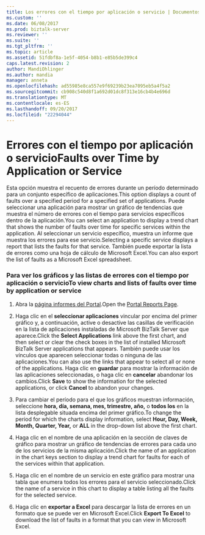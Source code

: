 ```yaml
---
title: Los errores con el tiempo por aplicación o servicio | Documentos de Microsoft
ms.custom: ''
ms.date: 06/08/2017
ms.prod: biztalk-server
ms.reviewer: ''
ms.suite: ''
ms.tgt_pltfrm: ''
ms.topic: article
ms.assetid: 51fdbf8a-1e5f-4054-b8b1-e85b5de399c4
caps.latest.revision: 2
author: MandiOhlinger
ms.author: mandia
manager: anneta
ms.openlocfilehash: ad55985e8ca557e9f69239b23ea7095eb5a4f5a2
ms.sourcegitcommit: cb908c540d8f1a692d01dc8f313e16cb4b4e696d
ms.translationtype: MT
ms.contentlocale: es-ES
ms.lasthandoff: 09/20/2017
ms.locfileid: "22294044"
---
```

# <a name="faults-over-time-by-application-or-service"></a><span data-ttu-id="90db2-102">Errores con el tiempo por aplicación o servicio</span><span class="sxs-lookup"><span data-stu-id="90db2-102">Faults over Time by Application or Service</span></span>
<span data-ttu-id="90db2-103">Esta opción muestra el recuento de errores durante un período determinado para un conjunto específico de aplicaciones.</span><span class="sxs-lookup"><span data-stu-id="90db2-103">This option displays a count of faults over a specified period for a specified set of applications.</span></span> <span data-ttu-id="90db2-104">Puede seleccionar una aplicación para mostrar un gráfico de tendencias que muestra el número de errores con el tiempo para servicios específicos dentro de la aplicación.</span><span class="sxs-lookup"><span data-stu-id="90db2-104">You can select an application to display a trend chart that shows the number of faults over time for specific services within the application.</span></span> <span data-ttu-id="90db2-105">Al seleccionar un servicio específico, muestra un informe que muestra los errores para ese servicio.</span><span class="sxs-lookup"><span data-stu-id="90db2-105">Selecting a specific service displays a report that lists the faults for that service.</span></span> <span data-ttu-id="90db2-106">También puede exportar la lista de errores como una hoja de cálculo de Microsoft Excel.</span><span class="sxs-lookup"><span data-stu-id="90db2-106">You can also export the list of faults as a Microsoft Excel spreadsheet.</span></span>  
  
### <a name="to-view-charts-and-lists-of-faults-over-time-by-application-or-service"></a><span data-ttu-id="90db2-107">Para ver los gráficos y las listas de errores con el tiempo por aplicación o servicio</span><span class="sxs-lookup"><span data-stu-id="90db2-107">To view charts and lists of faults over time by application or service</span></span>  
  
1.  <span data-ttu-id="90db2-108">Abra la [página informes del Portal](../esb-toolkit/portal-reports-page.md).</span><span class="sxs-lookup"><span data-stu-id="90db2-108">Open the [Portal Reports Page](../esb-toolkit/portal-reports-page.md).</span></span>  
  
2.  <span data-ttu-id="90db2-109">Haga clic en el **seleccionar aplicaciones** vincular por encima del primer gráfico y, a continuación, active o desactive las casillas de verificación en la lista de aplicaciones instaladas de Microsoft BizTalk Server que aparece.</span><span class="sxs-lookup"><span data-stu-id="90db2-109">Click the **Select Applications** link above the first chart, and then select or clear the check boxes in the list of installed Microsoft BizTalk Server applications that appears.</span></span> <span data-ttu-id="90db2-110">También puede usar los vínculos que aparecen seleccionar todas o ninguna de las aplicaciones.</span><span class="sxs-lookup"><span data-stu-id="90db2-110">You can also use the links that appear to select all or none of the applications.</span></span> <span data-ttu-id="90db2-111">Haga clic en **guardar** para mostrar la información de las aplicaciones seleccionadas, o haga clic en **cancelar** abandonar los cambios.</span><span class="sxs-lookup"><span data-stu-id="90db2-111">Click **Save** to show the information for the selected applications, or click **Cancel** to abandon your changes.</span></span>  
  
3.  <span data-ttu-id="90db2-112">Para cambiar el período para el que los gráficos muestran información, seleccione **hora, día, semana, mes, trimestre, año,** o **todos los** en la lista desplegable situada encima del primer gráfico.</span><span class="sxs-lookup"><span data-stu-id="90db2-112">To change the period for which the charts display information, select **Hour, Day, Week, Month, Quarter, Year,** or **ALL** in the drop-down list above the first chart.</span></span>  
  
4.  <span data-ttu-id="90db2-113">Haga clic en el nombre de una aplicación en la sección de claves de gráfico para mostrar un gráfico de tendencias de errores para cada uno de los servicios de la misma aplicación.</span><span class="sxs-lookup"><span data-stu-id="90db2-113">Click the name of an application in the chart keys section to display a trend chart for faults for each of the services within that application.</span></span>  
  
5.  <span data-ttu-id="90db2-114">Haga clic en el nombre de un servicio en este gráfico para mostrar una tabla que enumera todos los errores para el servicio seleccionado.</span><span class="sxs-lookup"><span data-stu-id="90db2-114">Click the name of a service in this chart to display a table listing all the faults for the selected service.</span></span>  
  
6.  <span data-ttu-id="90db2-115">Haga clic en **exportar a Excel** para descargar la lista de errores en un formato que se puede ver en Microsoft Excel.</span><span class="sxs-lookup"><span data-stu-id="90db2-115">Click **Export To Excel** to download the list of faults in a format that you can view in Microsoft Excel.</span></span>